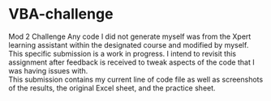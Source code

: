 # VBA-challenge
Mod 2 Challenge 
Any code I did not generate myself was from the Xpert learning assistant within the designated course and modified by myself.
This specific submission is a work in progress. I intend to revisit this assignment after feedback is received to tweak aspects of the code that I was having issues with. \
This submission contains my current line of code file as well as screenshots of the results, the original Excel sheet, and the practice sheet. 
